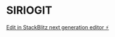 # SIRIOGIT

[Edit in StackBlitz next generation editor ⚡️](https://stackblitz.com/~/github.com/sirioberati/SIRIOGIT)